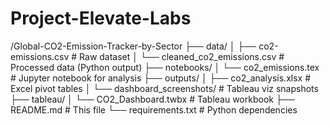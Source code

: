 # Project-Elevate-Labs

/Global-CO2-Emission-Tracker-by-Sector
├── data/
│   ├── co2-emissions.csv          # Raw dataset
│   └── cleaned_co2_emissions.csv  # Processed data (Python output)
├── notebooks/
│   └── co2_emissions.tex         # Jupyter notebook for analysis
├── outputs/
│   ├── co2_analysis.xlsx          # Excel pivot tables
│   └── dashboard_screenshots/     # Tableau viz snapshots
├── tableau/
│   └── CO2_Dashboard.twbx         # Tableau workbook
├── README.md                      # This file
└── requirements.txt               # Python dependencies
